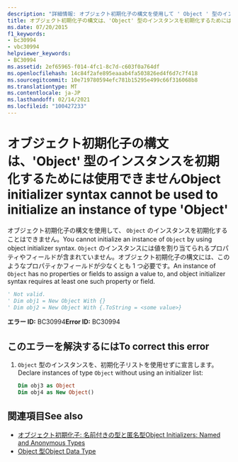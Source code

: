 ```yaml
---
description: "詳細情報: オブジェクト初期化子の構文を使用して ' Object ' 型のインスタンスを初期化することはできません"
title: オブジェクト初期化子の構文は、'Object' 型のインスタンスを初期化するためには使用できません
ms.date: 07/20/2015
f1_keywords:
- bc30994
- vbc30994
helpviewer_keywords:
- BC30994
ms.assetid: 2ef65965-f014-4fc1-8c7d-c603f0a764df
ms.openlocfilehash: 14c84f2afe895eaaab4fa503826ed4f6d7c7f418
ms.sourcegitcommit: 10e719780594efc781b15295e499c66f316068b8
ms.translationtype: MT
ms.contentlocale: ja-JP
ms.lasthandoff: 02/14/2021
ms.locfileid: "100427233"
---
```

# <a name="object-initializer-syntax-cannot-be-used-to-initialize-an-instance-of-type-object"></a><span data-ttu-id="ee47f-103">オブジェクト初期化子の構文は、'Object' 型のインスタンスを初期化するためには使用できません</span><span class="sxs-lookup"><span data-stu-id="ee47f-103">Object initializer syntax cannot be used to initialize an instance of type 'Object'</span></span>

<span data-ttu-id="ee47f-104">オブジェクト初期化子の構文を使用して、 `Object` のインスタンスを初期化することはできません。</span><span class="sxs-lookup"><span data-stu-id="ee47f-104">You cannot initialize an instance of `Object` by using object initializer syntax.</span></span> <span data-ttu-id="ee47f-105">`Object` のインスタンスには値を割り当てられるプロパティやフィールドが含まれていません。オブジェクト初期化子の構文には、このようなプロパティかフィールドが少なくとも 1 つ必要です。</span><span class="sxs-lookup"><span data-stu-id="ee47f-105">An instance of `Object` has no properties or fields to assign a value to, and object initializer syntax requires at least one such property or field.</span></span>  
  
```vb  
' Not valid.  
' Dim obj1 = New Object With {}  
' Dim obj2 = New Object With {.ToString = <some value>}  
```  
  
 <span data-ttu-id="ee47f-106">**エラー ID:** BC30994</span><span class="sxs-lookup"><span data-stu-id="ee47f-106">**Error ID:** BC30994</span></span>  
  
## <a name="to-correct-this-error"></a><span data-ttu-id="ee47f-107">このエラーを解決するには</span><span class="sxs-lookup"><span data-stu-id="ee47f-107">To correct this error</span></span>  
  
1. <span data-ttu-id="ee47f-108">`Object` 型のインスタンスを、初期化子リストを使用せずに宣言します。</span><span class="sxs-lookup"><span data-stu-id="ee47f-108">Declare instances of type `Object` without using an initializer list:</span></span>  
  
    ```vb  
    Dim obj3 as Object  
    Dim obj4 as New Object()  
    ```  
  
## <a name="see-also"></a><span data-ttu-id="ee47f-109">関連項目</span><span class="sxs-lookup"><span data-stu-id="ee47f-109">See also</span></span>

- [<span data-ttu-id="ee47f-110">オブジェクト初期化子: 名前付きの型と匿名型</span><span class="sxs-lookup"><span data-stu-id="ee47f-110">Object Initializers: Named and Anonymous Types</span></span>](../programming-guide/language-features/objects-and-classes/object-initializers-named-and-anonymous-types.md)
- [<span data-ttu-id="ee47f-111">Object 型</span><span class="sxs-lookup"><span data-stu-id="ee47f-111">Object Data Type</span></span>](../language-reference/data-types/object-data-type.md)
